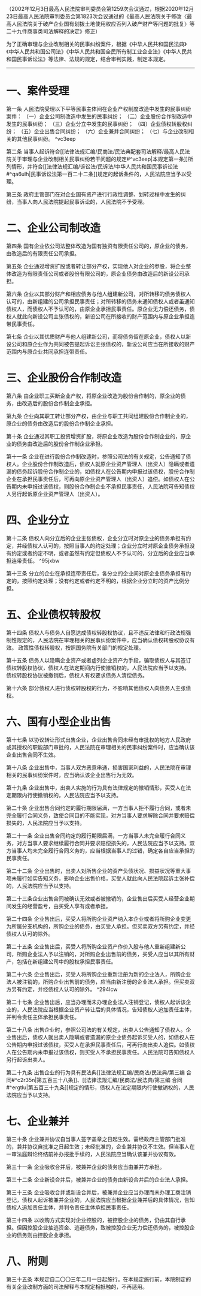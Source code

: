 （2002年12月3日最高人民法院审判委员会第1259次会议通过，根据2020年12月23日最高人民法院审判委员会第1823次会议通过的《最高人民法院关于修改〈最高人民法院关于破产企业国有划拨土地使用权应否列入破产财产等问题的批复〉等二十九件商事类司法解释的决定》修正）

为了正确审理与企业改制相关的民事纠纷案件，根据《中华人民共和国民法典》《中华人民共和国公司法》《中华人民共和国全民所有制工业企业法》《中华人民共和国民事诉讼法》等法律、法规的规定，结合审判实践，制定本规定。
___
# 一、案件受理
第一条 人民法院受理以下平等民事主体间在企业产权制度改造中发生的民事纠纷案件：
（一）企业公司制改造中发生的民事纠纷；
（二）企业股份合作制改造中发生的民事纠纷；
（三）企业分立中发生的民事纠纷；
（四）企业债权转股权纠纷；
（五）企业出售合同纠纷；
（六）企业兼并合同纠纷；
（七）与企业改制相关的其他民事纠纷。 ^vc3eep

第二条 当事人起诉符合[[法律法规汇编/民商法/民法典配套司法解释/最高人民法院关于审理与企业改制相关民事纠纷若干问题的规定#^vc3eep|本规定第一条]]所列情形，并符合[[法律法规汇编/诉讼法/民诉法/中华人民共和国民事诉讼法#^qa6ulh|民事诉讼法第一百二十二条]]规定的起诉条件的，人民法院应当予以受理。

第三条 政府主管部门在对企业国有资产进行行政性调整、划转过程中发生的纠纷，当事人向人民法院提起民事诉讼的，人民法院不予受理。
# 二、企业公司制改造
第四条 国有企业依公司法整体改造为国有独资有限责任公司的，原企业的债务，由改造后的有限责任公司承担。

第五条 企业通过增资扩股或者转让部分产权，实现他人对企业的参股，将企业整体改造为有限责任公司或者股份有限公司的，原企业债务由改造后的新设公司承担。

第六条 企业以其部分财产和相应债务与他人组建新公司，对所转移的债务债权人认可的，由新组建的公司承担民事责任；对所转移的债务未通知债权人或者虽通知债权人，而债权人不予认可的，由原企业承担民事责任。原企业无力偿还债务，债权人就此向新设公司主张债权的，新设公司在所接收的财产范围内与原企业承担连带民事责任。

第七条 企业以其优质财产与他人组建新公司，而将债务留在原企业，债权人以新设公司和原企业作为共同被告提起诉讼主张债权的，新设公司应当在所接收的财产范围内与原企业共同承担连带责任。
# 三、企业股份合作制改造
第八条 由企业职工买断企业产权，将原企业改造为股份合作制的，原企业的债务，由改造后的股份合作制企业承担。

第九条 企业向其职工转让部分产权，由企业与职工共同组建股份合作制企业的，原企业的债务由改造后的股份合作制企业承担。

第十条 企业通过其职工投资增资扩股，将原企业改造为股份合作制企业的，原企业的债务由改造后的股份合作制企业承担。

第十一条 企业在进行股份合作制改造时，参照公司法的有关规定，公告通知了债权人。企业股份合作制改造后，债权人就原企业资产管理人（出资人）隐瞒或者遗漏的债务起诉股份合作制企业的，如债权人在公告期内申报过该债权，股份合作制企业在承担民事责任后，可再向原企业资产管理人（出资人）追偿。如债权人在公告期内未申报过该债权，则股份合作制企业不承担民事责任，人民法院可告知债权人另行起诉原企业资产管理人（出资人）。
# 四、企业分立
第十二条 债权人向分立后的企业主张债权，企业分立时对原企业的债务承担有约定，并经债权人认可的，按照当事人的约定处理；企业分立时对原企业债务承担没有约定或者约定不明，或者虽然有约定但债权人不予认可的，分立后的企业应当承担连带责任。 ^95jxbw

第十三条 分立的企业在承担连带责任后，各分立的企业间对原企业债务承担有约定的，按照约定处理；没有约定或者约定不明的，根据企业分立时的资产比例分担。
# 五、企业债权转股权
第十四条 债权人与债务人自愿达成债权转股权协议，且不违反法律和行政法规强制性规定的，人民法院在审理相关的民事纠纷案件中，应当确认债权转股权协议有效。
政策性债权转股权，按照国务院有关部门的规定处理。

第十五条 债务人以隐瞒企业资产或者虚列企业资产为手段，骗取债权人与其签订债权转股权协议，债权人在法定期间内行使撤销权的，人民法院应当予以支持。
债权转股权协议被撤销后，债权人有权要求债务人清偿债务。

第十六条 部分债权人进行债权转股权的行为，不影响其他债权人向债务人主张债权。
# 六、国有小型企业出售
第十七条 以协议转让形式出售企业，企业出售合同未经有审批权的地方人民政府或其授权的职能部门审批的，人民法院在审理相关的民事纠纷案件时，应当确认该企业出售合同不生效。

第十八条 企业出售中，当事人双方恶意串通，损害国家利益的，人民法院在审理相关的民事纠纷案件时，应当确认该企业出售行为无效。

第十九条 企业出售中，出卖人实施的行为具有法律规定的撤销情形，买受人在法定期限内行使撤销权的，人民法院应当予以支持。

第二十条 企业出售合同约定的履行期限届满，一方当事人拒不履行合同，或者未完全履行合同义务，致使合同目的不能实现，对方当事人要求解除合同并要求赔偿损失的，人民法院应当予以支持。

第二十一条 企业出售合同约定的履行期限届满，一方当事人未完全履行合同义务，对方当事人要求继续履行合同并要求赔偿损失的，人民法院应当予以支持。双方当事人均未完全履行合同义务的，应当根据当事人的过错，确定各自应当承担的民事责任。

第二十二条 企业出售时，出卖人对所售企业的资产负债状况、损益状况等重大事项未履行如实告知义务，影响企业出售价格，买受人就此向人民法院起诉主张补偿的，人民法院应当予以支持。

第二十三条企业出售合同被确认无效或者被撤销的，企业售出后买受人经营企业期间发生的经营盈亏，由买受人享有或者承担。

第二十四条 企业售出后，买受人将所购企业资产纳入本企业或者将所购企业变更为所属分支机构的，所购企业的债务，由买受人承担。但买卖双方另有约定，并经债权人认可的除外。

第二十五条 企业售出后，买受人将所购企业资产作价入股与他人重新组建新公司，所购企业法人予以注销的，对所购企业出售前的债务，买受人应当以其所有财产，包括在新组建公司中的股权承担民事责任。

第二十六条 企业售出后，买受人将所购企业重新注册为新的企业法人，所购企业法人被注销的，所购企业出售前的债务，应当由新注册的企业法人承担。但买卖双方另有约定，并经债权人认可的除外。 ^294lcw

第二十七条 企业售出后，应当办理而未办理企业法人注销登记，债权人起诉该企业的，人民法院应当根据企业资产转让后的具体情况，告知债权人追加责任主体，并判令责任主体承担民事责任。

第二十八条 出售企业时，参照公司法的有关规定，出卖人公告通知了债权人。企业售出后，债权人就出卖人隐瞒或者遗漏的原企业债务起诉买受人的，如债权人在公告期内申报过该债权，买受人在承担民事责任后，可再行向出卖人追偿。如债权人在公告期内未申报过该债权，则买受人不承担民事责任。人民法院可告知债权人另行起诉出卖人。

第二十九条 出售企业的行为具有民法典[[法律法规汇编/民商法/民法典/第三编 合同#^c2r35n|第五百三十八条]]、[[法律法规汇编/民商法/民法典/第三编 合同#^ergtlu|第五百三十九条]]规定的情形，债权人在法定期限内行使撤销权的，人民法院应当予以支持。
# 七、企业兼并
第三十条 企业兼并协议自当事人签字盖章之日起生效。需经政府主管部门批准的，兼并协议自批准之日起生效；未经批准的，企业兼并协议不生效。但当事人在一审法庭辩论终结前补办报批手续的，人民法院应当确认该兼并协议有效。

第三十一条 企业吸收合并后，被兼并企业的债务应当由兼并方承担。

第三十二条 企业新设合并后，被兼并企业的债务由新设合并后的企业法人承担。

第三十三条 企业吸收合并或新设合并后，被兼并企业应当办理而未办理工商注销登记，债权人起诉被兼并企业的，人民法院应当根据企业兼并后的具体情况，告知债权人追加责任主体，并判令责任主体承担民事责任。

第三十四条 以收购方式实现对企业控股的，被控股企业的债务，仍由其自行承担。但因控股企业抽逃资金、逃避债务，致被控股企业无力偿还债务的，被控股企业的债务则由控股企业承担。
# 八、附则
第三十五条 本规定自二〇〇三年二月一日起施行。在本规定施行前，本院制定的有关企业改制方面的司法解释与本规定相抵触的，不再适用。